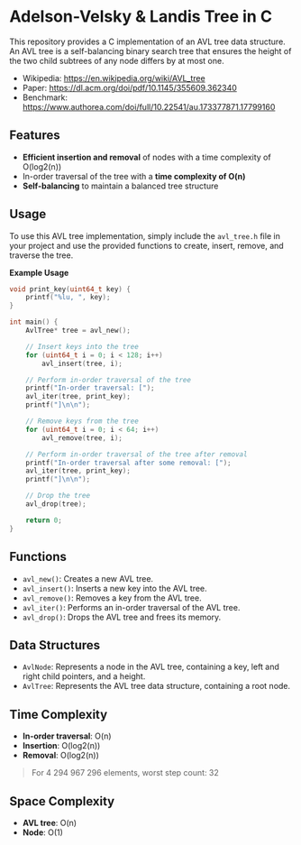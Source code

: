 # Adelson-Velsky & Landis Tree in C

This repository provides a C implementation of an AVL tree data structure. An AVL tree is a self-balancing binary search tree that ensures the height of the two child subtrees of any node differs by at most one.

 * Wikipedia: https://en.wikipedia.org/wiki/AVL_tree
 * Paper: https://dl.acm.org/doi/pdf/10.1145/355609.362340
 * Benchmark: https://www.authorea.com/doi/full/10.22541/au.173377871.17799160

## Features
- **Efficient insertion and removal** of nodes with a time complexity of O(log2(n))
- In-order traversal of the tree with a **time complexity of O(n)**
- **Self-balancing** to maintain a balanced tree structure

## Usage

To use this AVL tree implementation, simply include the `avl_tree.h` file in your project and use the provided functions to create, insert, remove, and traverse the tree.

**Example Usage**

```c
void print_key(uint64_t key) {
    printf("%lu, ", key);
}

int main() {
    AvlTree* tree = avl_new();

    // Insert keys into the tree
    for (uint64_t i = 0; i < 128; i++)
        avl_insert(tree, i);

    // Perform in-order traversal of the tree
    printf("In-order traversal: [");
    avl_iter(tree, print_key);
    printf("]\n\n");

    // Remove keys from the tree
    for (uint64_t i = 0; i < 64; i++)
        avl_remove(tree, i);

    // Perform in-order traversal of the tree after removal
    printf("In-order traversal after some removal: [");
    avl_iter(tree, print_key);
    printf("]\n\n");

    // Drop the tree
    avl_drop(tree);

    return 0;
}
```

## Functions
- `avl_new()`: Creates a new AVL tree.
- `avl_insert()`: Inserts a new key into the AVL tree.
- `avl_remove()`: Removes a key from the AVL tree.
- `avl_iter()`: Performs an in-order traversal of the AVL tree.
- `avl_drop()`: Drops the AVL tree and frees its memory.

## Data Structures
- `AvlNode`: Represents a node in the AVL tree, containing a key, left and right child pointers, and a height.
- `AvlTree`: Represents the AVL tree data structure, containing a root node.

## Time Complexity
- **In-order traversal**: O(n)
- **Insertion**: O(log2(n))
- **Removal**: O(log2(n))

> For 4 294 967 296 elements, worst step count: 32

## Space Complexity
- **AVL tree**: O(n)
- **Node**: O(1)
